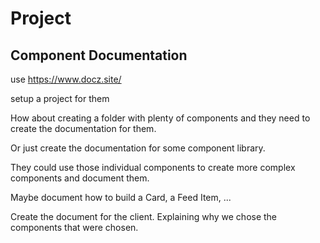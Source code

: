 # Project

## Component Documentation

use https://www.docz.site/

setup a project for them

How about creating a folder with plenty of components and they need to create the documentation for them.

Or just create the documentation for some component library.

They could use those individual components to create more complex components and document them.

Maybe document how to build a Card, a Feed Item, ...

Create the document for the client. Explaining why we chose the components that were chosen.